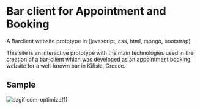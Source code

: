 # Bar client for Appointment and Booking

A Barclient website prototype in (javascript, css, html, mongo, bootstrap)

This site is an interactive prototype with the main technologies used in the creation of a bar-client which was developed as an appointment booking website for a well-known bar in Kifisia, Greece.

## Sample

![ezgif com-optimize(1)](https://user-images.githubusercontent.com/3985557/99880262-1dc32700-2c1b-11eb-9bd8-17b4b791b44e.gif)
